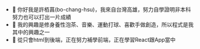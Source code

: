 - 👋 你好我是許栢菖(bo-chang-hsu)，我來自台灣高雄，努力自學證明非本科努力也可以打出一片成績
- 👀 我的興趣是修身養性泡茶、音樂、運動打球、喜歡手做創造，所以程式是我其中的興趣之一
- 🌱 從只會html到後端，正在努力補學前端，正在學習React跟App當中
